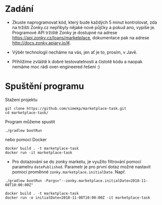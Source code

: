 # Zadání
* Zkuste naprogramovat kód, který bude každých 5 minut kontrolovat, zda na tržišti Zonky.cz nepřibyly nějaké nové půjčky a pokud ano, vypíše je. Programové API tržiště Zonky je dostupné na adrese  https://api.zonky.cz/loans/marketplace, dokumentace pak na adrese http://docs.zonky.apiary.io/#.
   
* Výběr technologií necháme na vás, jen ať je to, prosím, v Javě.
   
* Přihlížíme zvláště k dobré testovatelnosti a čistotě kódu a naopak nemáme moc rádi over-engineered řešení :)

# Spuštění programu
Stažení projektu
```
git clone https://github.com/simekp/marketplace-task.git
cd marketplace-task/
```

Program můžeme spustit
```
./gradlew bootRun
```

nebo pomocí Docker
```
docker build . -t marketplace-task
docker run -it marketplace-task 
```

* Pro dotazování se do zonky marketu, je využito filtrování pomocí parametru `datePublished`. 
Parametr je pro první dotaz možné nastavit pomocí proměnné `zonky.marketplace.initialDate`. 
Např.
```
./gradlew bootRun -Pargs="--zonky.marketplace.initialDate=2018-11-08T10:00:00Z" 
```

```
docker build . -t marketplace-task
docker run -e initialDate=2018-11-08T10:00:00Z -it marketplace-task

```